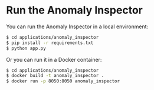 # Run the Anomaly Inspector

You can run the Anomaly Inspector in a local environment:

```bash 
$ cd applications/anomaly_inspector
$ pip install -r requirements.txt
$ python app.py
``` 

Or you can run it in a Docker container:

```bash
$ cd applications/anomaly_inspector
$ docker build -t anomaly_inspector .
$ docker run -p 8050:8050 anomaly_inspector
```